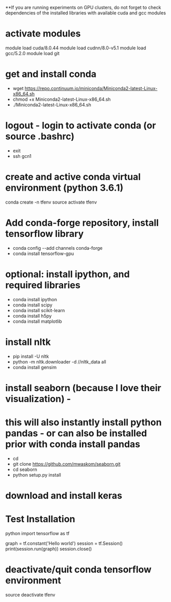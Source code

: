 **If you are running experiments on GPU clusters, do not forget to check dependencies of the installed libraries with available cuda and gcc modules
# activate modules 
module load cuda/8.0.44
module load cudnn/8.0-v5.1
module load gcc/5.2.0
module load git

# get and install conda
* wget https://repo.continuum.io/miniconda/Miniconda2-latest-Linux-x86_64.sh
* chmod +x Miniconda2-latest-Linux-x86_64.sh
* ./Miniconda2-latest-Linux-x86_64.sh

# logout - login to activate conda (or source .bashrc)
* exit
* ssh gcn1

# create and active conda virtual environment (python 3.6.1)
conda create -n tfenv
source activate tfenv            

# Add conda-forge repository, install tensorflow library
* conda config --add channels conda-forge
* conda install tensorflow-gpu

# optional: install ipython, and required libraries
* conda install ipython
* conda install scipy
* conda install scikit-learn
* conda install h5py
* conda install matplotlib
# install nltk
* pip install -U nltk
* python -m nltk.downloader -d /<your-home-directory>/nltk_data all
* conda install gensim

# install seaborn (because I love their visualization) - 
# this will also instantly install python pandas - or can also be installed prior with conda install pandas
* cd <your-git-directory>
* git clone https://github.com/mwaskom/seaborn.git
* cd seaborn
* python setup.py install 
# download and install keras


# Test Installation
python
import tensorflow as tf

graph = tf.constant('Hello world')
session = tf.Session()
print(session.run(graph))
session.close()



# deactivate/quit conda tensorflow environment
source deactivate tfenv
